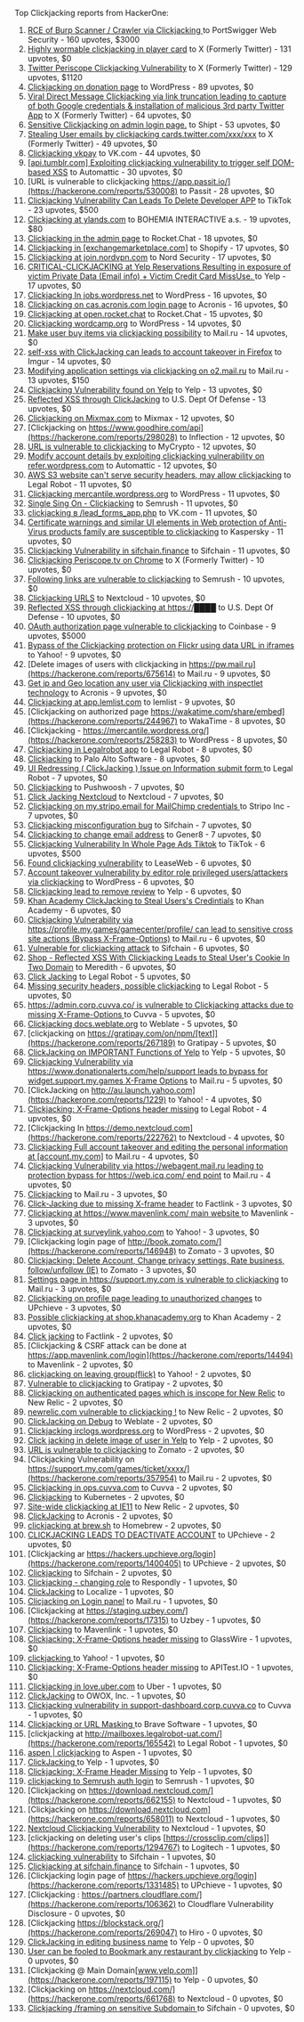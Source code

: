 Top Clickjacking reports from HackerOne:

1. [RCE of Burp  Scanner / Crawler via Clickjacking ](https://hackerone.com/reports/1274695) to PortSwigger Web Security - 160 upvotes, $3000
2. [Highly wormable clickjacking in player card](https://hackerone.com/reports/85624) to X (Formerly Twitter) - 131 upvotes, $0
3. [Twitter Periscope Clickjacking Vulnerability](https://hackerone.com/reports/591432) to X (Formerly Twitter) - 129 upvotes, $1120
4. [Clickjacking on donation page](https://hackerone.com/reports/921709) to WordPress - 89 upvotes, $0
5. [Viral Direct Message Clickjacking via link truncation leading to capture of both Google credentials & installation of malicious 3rd party Twitter App](https://hackerone.com/reports/643274) to X (Formerly Twitter) - 64 upvotes, $0
6. [Sensitive Clickjacking on admin login page.](https://hackerone.com/reports/389145) to Shipt - 53 upvotes, $0
7. [Stealing User emails by clickjacking cards.twitter.com/xxx/xxx](https://hackerone.com/reports/154963) to X (Formerly Twitter) - 49 upvotes, $0
8. [Clickjacking vkpay](https://hackerone.com/reports/374817) to VK.com - 44 upvotes, $0
9. [[api.tumblr.com] Exploiting clickjacking vulnerability to trigger self DOM-based XSS](https://hackerone.com/reports/953579) to Automattic - 30 upvotes, $0
10. [URL is vulnerable to clickjacking  https://app.passit.io/](https://hackerone.com/reports/530008) to Passit - 28 upvotes, $0
11. [Clickjacking Vulnerability Can Leads To Delete Developer APP](https://hackerone.com/reports/1416612) to TikTok - 23 upvotes, $500
12. [Clickjacking at ylands.com](https://hackerone.com/reports/405342) to BOHEMIA INTERACTIVE a.s. - 19 upvotes, $80
13. [Clickjacking in the admin page](https://hackerone.com/reports/728004) to Rocket.Chat - 18 upvotes, $0
14. [Clickjacking in [exchangemarketplace.com]](https://hackerone.com/reports/658217) to Shopify - 17 upvotes, $0
15. [Clickjacking at join.nordvpn.com](https://hackerone.com/reports/765955) to Nord Security - 17 upvotes, $0
16. [CRITICAL-CLICKJACKING at Yelp Reservations Resulting in exposure of victim Private Data (Email info) + Victim Credit Card MissUse. ](https://hackerone.com/reports/355859) to Yelp - 17 upvotes, $0
17. [Clickjacking In jobs.wordpress.net](https://hackerone.com/reports/223024) to WordPress - 16 upvotes, $0
18. [Clickjacking on cas.acronis.com login page](https://hackerone.com/reports/971234) to Acronis - 16 upvotes, $0
19. [Clickjacking at open.rocket.chat](https://hackerone.com/reports/1584034) to Rocket.Chat - 15 upvotes, $0
20. [Clickjacking wordcamp.org](https://hackerone.com/reports/230581) to WordPress - 14 upvotes, $0
21. [Make user buy items via clickjacking possibility](https://hackerone.com/reports/471967) to Mail.ru - 14 upvotes, $0
22. [self-xss with ClickJacking can leads to account takeover in Firefox](https://hackerone.com/reports/892289) to Imgur - 14 upvotes, $0
23. [Modifying application settings via clickjacking on o2.mail.ru](https://hackerone.com/reports/355774) to Mail.ru - 13 upvotes, $150
24. [Clickjacking Vulnerability found on Yelp](https://hackerone.com/reports/214087) to Yelp - 13 upvotes, $0
25. [Reflected XSS through ClickJacking](https://hackerone.com/reports/1171403) to U.S. Dept Of Defense - 13 upvotes, $0
26. [Clickjacking on Mixmax.com](https://hackerone.com/reports/234713) to Mixmax - 12 upvotes, $0
27. [Clickjacking on https://www.goodhire.com/api](https://hackerone.com/reports/298028) to Inflection - 12 upvotes, $0
28. [URL is vulnerable to clickjacking](https://hackerone.com/reports/712376) to MyCrypto - 12 upvotes, $0
29. [Modify account details by exploiting clickjacking vulnerability on refer.wordpress.com](https://hackerone.com/reports/765355) to Automattic - 12 upvotes, $0
30. [AWS S3 website can't serve security headers, may allow clickjacking](https://hackerone.com/reports/149572) to Legal Robot - 11 upvotes, $0
31. [Clickjacking mercantile.wordpress.org](https://hackerone.com/reports/264125) to WordPress - 11 upvotes, $0
32. [Single Sing On - Clickjacking](https://hackerone.com/reports/299009) to Semrush - 11 upvotes, $0
33. [clickjacking в /lead_forms_app.php](https://hackerone.com/reports/294334) to VK.com - 11 upvotes, $0
34. [Certificate warnings and similar UI elements in Web protection of Anti-Virus products family are susceptible to clickjacking](https://hackerone.com/reports/463695) to Kaspersky - 11 upvotes, $0
35. [Clickjacking Vulnerability in sifchain.finance](https://hackerone.com/reports/1185949) to Sifchain - 11 upvotes, $0
36. [Clickjacking Periscope.tv on Chrome](https://hackerone.com/reports/198622) to X (Formerly Twitter) - 10 upvotes, $0
37. [Following links are vulnerable to clickjacking](https://hackerone.com/reports/289246) to Semrush - 10 upvotes, $0
38. [Clickjacking URLS](https://hackerone.com/reports/1039805) to Nextcloud - 10 upvotes, $0
39. [Reflected XSS through clickjacking at https://████](https://hackerone.com/reports/1149144) to U.S. Dept Of Defense - 10 upvotes, $0
40. [OAuth authorization page vulnerable to clickjacking](https://hackerone.com/reports/65825) to Coinbase - 9 upvotes, $5000
41. [Bypass of the Clickjacking protection on Flickr using data URL in iframes](https://hackerone.com/reports/7264) to Yahoo! - 9 upvotes, $0
42. [Delete images of users  with clickjacking in https://pw.mail.ru](https://hackerone.com/reports/675614) to Mail.ru - 9 upvotes, $0
43. [Get ip and Geo location any user via Clickjacking with inspectlet technology](https://hackerone.com/reports/998555) to Acronis - 9 upvotes, $0
44. [Clickjacking at  app.lemlist.com](https://hackerone.com/reports/1574017) to lemlist - 9 upvotes, $0
45. [Clickjacking on authorized page https://wakatime.com/share/embed](https://hackerone.com/reports/244967) to WakaTime - 8 upvotes, $0
46. [Clickjacking - https://mercantile.wordpress.org/](https://hackerone.com/reports/258283) to WordPress - 8 upvotes, $0
47. [Clickjacking in Legalrobot app](https://hackerone.com/reports/270454) to Legal Robot - 8 upvotes, $0
48. [ Clickjacking](https://hackerone.com/reports/688546) to Palo Alto Software - 8 upvotes, $0
49. [UI Redressing ( ClickJacking ) Issue on Information submit form ](https://hackerone.com/reports/163753) to Legal Robot - 7 upvotes, $0
50. [Clickjacking](https://hackerone.com/reports/200419) to Pushwoosh - 7 upvotes, $0
51. [Click Jacking Nextcloud](https://hackerone.com/reports/347782) to Nextcloud - 7 upvotes, $0
52. [Clickjacking on my.stripo.email for MailChimp credentials ](https://hackerone.com/reports/737625) to Stripo Inc - 7 upvotes, $0
53. [Clickjacking misconfiguration bug](https://hackerone.com/reports/1176104) to Sifchain - 7 upvotes, $0
54. [Clickjacking to change email address](https://hackerone.com/reports/783191) to Gener8 - 7 upvotes, $0
55. [Clickjacking Vulnerability In Whole Page Ads Tiktok](https://hackerone.com/reports/1418857) to TikTok - 6 upvotes, $500
56. [Found clickjacking vulnerability](https://hackerone.com/reports/119828) to LeaseWeb - 6 upvotes, $0
57. [Account takeover vulnerability by editor role privileged users/attackers via clickjacking](https://hackerone.com/reports/388254) to WordPress - 6 upvotes, $0
58. [Clickjacking lead to remove review](https://hackerone.com/reports/965141) to Yelp - 6 upvotes, $0
59. [Khan Academy ClickJacking to Steal Users's Credintials](https://hackerone.com/reports/639682) to Khan Academy - 6 upvotes, $0
60. [Clickjacking Vulnerability via https://profile.my.games/gamecenter/profile/ can lead to sensitive cross site actions (Bypass X-Frame-Options)](https://hackerone.com/reports/974090) to Mail.ru - 6 upvotes, $0
61. [Vulnerable for clickjacking attack](https://hackerone.com/reports/1188639) to Sifchain - 6 upvotes, $0
62. [Shop - Reflected  XSS  With  Clickjacking Leads to Steal User's Cookie  In Two Domain](https://hackerone.com/reports/1221942) to Meredith - 6 upvotes, $0
63. [Click Jacking](https://hackerone.com/reports/163888) to Legal Robot - 5 upvotes, $0
64. [Missing security headers, possible clickjacking](https://hackerone.com/reports/64645) to Legal Robot - 5 upvotes, $0
65. [https://admin.corp.cuvva.co/ is vulnerable to Clickjacking attacks due to missing X-Frame-Options ](https://hackerone.com/reports/231434) to Cuvva - 5 upvotes, $0
66. [Clickjacking docs.weblate.org](https://hackerone.com/reports/223391) to Weblate - 5 upvotes, $0
67. [clickjacking on https://gratipay.com/on/npm/[text]](https://hackerone.com/reports/267189) to Gratipay - 5 upvotes, $0
68. [ClickJacking on IMPORTANT Functions of Yelp](https://hackerone.com/reports/305128) to Yelp - 5 upvotes, $0
69. [Clickjacking Vulnerability via https://www.donationalerts.com/help/support leads to bypass for widget.support.my.games X-Frame Options](https://hackerone.com/reports/1027192) to Mail.ru - 5 upvotes, $0
70. [ClickJacking on http://au.launch.yahoo.com](https://hackerone.com/reports/1229) to Yahoo! - 4 upvotes, $0
71. [Clickjacking: X-Frame-Options header missing](https://hackerone.com/reports/163646) to Legal Robot - 4 upvotes, $0
72. [Clickjacking In https://demo.nextcloud.com](https://hackerone.com/reports/222762) to Nextcloud - 4 upvotes, $0
73. [Clickjacking Full account takeover and editing the personal information at [account.my.com]](https://hackerone.com/reports/261652) to Mail.ru - 4 upvotes, $0
74. [Clickjacking Vulnerability via https://webagent.mail.ru leading to protection bypass for https://web.icq.com/ end point](https://hackerone.com/reports/918923) to Mail.ru - 4 upvotes, $0
75. [Clickjacking](https://hackerone.com/reports/8724) to Mail.ru - 3 upvotes, $0
76. [Click-Jacking due to missing X-frame header](https://hackerone.com/reports/17664) to Factlink - 3 upvotes, $0
77. [Clickjacking at https://www.mavenlink.com/ main website ](https://hackerone.com/reports/14631) to Mavenlink - 3 upvotes, $0
78. [Clickjacking at surveylink.yahoo.com](https://hackerone.com/reports/3578) to Yahoo! - 3 upvotes, $0
79. [Clickjacking login page of http://book.zomato.com/](https://hackerone.com/reports/146948) to Zomato - 3 upvotes, $0
80. [Clickjacking: Delete Account, Change privacy settings, Rate business, follow/unfollow (IE)](https://hackerone.com/reports/338569) to Zomato - 3 upvotes, $0
81. [Settings page in https://support.my.com is vulnerable to clickjacking](https://hackerone.com/reports/667400) to Mail.ru - 3 upvotes, $0
82. [Clickjacking on profile page leading to unauthorized changes](https://hackerone.com/reports/1198907) to UPchieve - 3 upvotes, $0
83. [Possible clickjacking at shop.khanacademy.org](https://hackerone.com/reports/6370) to Khan Academy - 2 upvotes, $0
84. [Click jacking](https://hackerone.com/reports/13550) to Factlink - 2 upvotes, $0
85. [Clickjacking & CSRF attack can be done at https://app.mavenlink.com/login](https://hackerone.com/reports/14494) to Mavenlink - 2 upvotes, $0
86. [clickjacking on leaving group(flick)](https://hackerone.com/reports/7745) to Yahoo! - 2 upvotes, $0
87. [Vulnerable to clickjacking](https://hackerone.com/reports/123782) to Gratipay - 2 upvotes, $0
88. [Clickjacking on authenticated pages which is inscope for New Relic](https://hackerone.com/reports/128645) to New Relic - 2 upvotes, $0
89. [newrelic.com vulnerable to clickjacking !](https://hackerone.com/reports/123126) to New Relic - 2 upvotes, $0
90. [ClickJacking on Debug](https://hackerone.com/reports/225555) to Weblate - 2 upvotes, $0
91. [Clickjacking irclogs.wordpress.org](https://hackerone.com/reports/267075) to WordPress - 2 upvotes, $0
92. [Click jacking in delete image of user in Yelp](https://hackerone.com/reports/201848) to Yelp - 2 upvotes, $0
93. [URL is vulnerable to clickjacking](https://hackerone.com/reports/337219) to Zomato - 2 upvotes, $0
94. [Clickjacking Vulnerability on https://support.my.com/games/ticket/xxxx/](https://hackerone.com/reports/357954) to Mail.ru - 2 upvotes, $0
95. [Clickjacking in ops.cuvva.com](https://hackerone.com/reports/583624) to Cuvva - 2 upvotes, $0
96. [Clickjacking](https://hackerone.com/reports/832593) to Kubernetes - 2 upvotes, $0
97. [Site-wide clickjacking at IE11](https://hackerone.com/reports/614947) to New Relic - 2 upvotes, $0
98. [ClickJacking](https://hackerone.com/reports/947690) to Acronis - 2 upvotes, $0
99. [clickjacking at  brew.sh](https://hackerone.com/reports/1245972) to Homebrew - 2 upvotes, $0
100. [CLICKJACKING LEADS TO DEACTIVATE ACCOUNT](https://hackerone.com/reports/1301113) to UPchieve - 2 upvotes, $0
101. [Clickjacking ar https://hackers.upchieve.org/login](https://hackerone.com/reports/1400405) to UPchieve - 2 upvotes, $0
102. [Clickjacking](https://hackerone.com/reports/1206138) to Sifchain - 2 upvotes, $0
103. [Clickjacking - changing role](https://hackerone.com/reports/7924) to Respondly - 1 upvotes, $0
104. [ClickJacking](https://hackerone.com/reports/7862) to Localize - 1 upvotes, $0
105. [Clicjacking on Login panel](https://hackerone.com/reports/8459) to Mail.ru - 1 upvotes, $0
106. [Clickjacking at https://staging.uzbey.com/](https://hackerone.com/reports/17315) to Uzbey - 1 upvotes, $0
107. [Clickjacking](https://hackerone.com/reports/21110) to Mavenlink - 1 upvotes, $0
108. [Clickjacking: X-Frame-Options header missing](https://hackerone.com/reports/27594) to GlassWire - 1 upvotes, $0
109. [clickjacking ](https://hackerone.com/reports/1207) to Yahoo! - 1 upvotes, $0
110. [Clickjacking: X-Frame-Options header missing](https://hackerone.com/reports/129650) to APITest.IO - 1 upvotes, $0
111. [Clickjacking in love.uber.com](https://hackerone.com/reports/137152) to Uber - 1 upvotes, $0
112. [ClickJacking](https://hackerone.com/reports/183127) to OWOX, Inc. - 1 upvotes, $0
113. [Clickjacking vulnerability in support-dashboard.corp.cuvva.co](https://hackerone.com/reports/231694) to Cuvva - 1 upvotes, $0
114. [Clickjacking or URL Masking ](https://hackerone.com/reports/204198) to Brave Software - 1 upvotes, $0
115. [clickjacking at http://mailboxes.legalrobot-uat.com/](https://hackerone.com/reports/165542) to Legal Robot - 1 upvotes, $0
116. [aspen | clickjacking](https://hackerone.com/reports/272387) to Aspen - 1 upvotes, $0
117. [ClickJacking ](https://hackerone.com/reports/179839) to Yelp - 1 upvotes, $0
118. [Clickjacking: X-Frame Header Missing](https://hackerone.com/reports/168358) to Yelp - 1 upvotes, $0
119. [clickjacking to Semrush auth login](https://hackerone.com/reports/318295) to Semrush - 1 upvotes, $0
120. [Clickjacking on https://download.nextcloud.com/](https://hackerone.com/reports/662155) to Nextcloud - 1 upvotes, $0
121. [Clickjacking on https://download.nextcloud.com](https://hackerone.com/reports/658011) to Nextcloud - 1 upvotes, $0
122. [Nextcloud Clickjacking Vulnerability](https://hackerone.com/reports/710996) to Nextcloud - 1 upvotes, $0
123. [clickjacking on deleting user's clips [https://crossclip.com/clips]](https://hackerone.com/reports/1294767) to Logitech - 1 upvotes, $0
124. [clickjacking vulnerability](https://hackerone.com/reports/1199904) to Sifchain - 1 upvotes, $0
125. [	 Clickjacking at sifchain.finance](https://hackerone.com/reports/1212595) to Sifchain - 1 upvotes, $0
126. [Clickjacking login page of https://hackers.upchieve.org/login](https://hackerone.com/reports/1331485) to UPchieve - 1 upvotes, $0
127. [Clickjacking : https://partners.cloudflare.com/](https://hackerone.com/reports/106362) to Cloudflare Vulnerability Disclosure - 0 upvotes, $0
128. [Clickjacking https://blockstack.org/](https://hackerone.com/reports/269047) to Hiro - 0 upvotes, $0
129. [ClickJacking in editing business name](https://hackerone.com/reports/227837) to Yelp - 0 upvotes, $0
130. [User can be fooled to Bookmark any restaurant by clickjacking](https://hackerone.com/reports/228295) to Yelp - 0 upvotes, $0
131. [Clickjacking @ Main Domain[www.yelp.com]](https://hackerone.com/reports/197115) to Yelp - 0 upvotes, $0
132. [Clickjacking on https://nextcloud.com/](https://hackerone.com/reports/661768) to Nextcloud - 0 upvotes, $0
133. [Clickjacking /framing on sensitive Subdomain ](https://hackerone.com/reports/1195209) to Sifchain - 0 upvotes, $0
